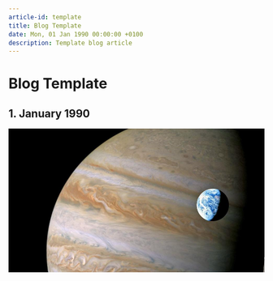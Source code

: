 ```yaml
---
article-id: template
title: Blog Template
date: Mon, 01 Jan 1990 00:00:00 +0100
description: Template blog article
---
```


# Blog Template
## 1. January 1990

![Picture of Jupiter](test-image.jpg)
